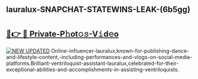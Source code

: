 ## lauralux-SNAPCHAT-STATEWINS-LEAK-(6b5gg)


# <h2><a href="https://mediaupload.pro?-20M">🔗👉 🔴 Private-P𝚑ot𝚘𝚜-V𝚒d𝚎o</a></h2>

[![NEW UPDATED](https://i.imgur.com/0qMVB7G.gif)](https://mediaupload.pro?-20M)
Online-influencer-lauralux,known-for-publishing-dance-and-lifestyle-content,-including-performances-and-vlogs-on-social-media-platforms.Brilliant-ventriloquist-assistant-lauralux,celebrated-for-their-exceptional-abilities-and-accomplishments-in-assisting-ventriloquists.  